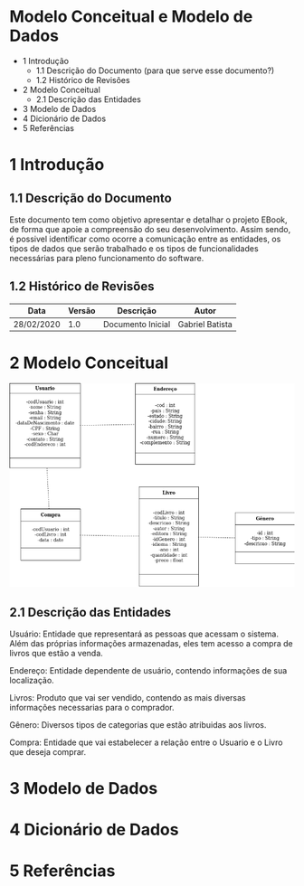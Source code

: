 # Modelo Conceitual e Modelo de Dados  
  
- 1 Introdução
  * 1.1 Descrição do Documento (para que serve esse documento?)
  * 1.2 Histórico de Revisões
- 2 Modelo Conceitual
  * 2.1 Descrição das Entidades
- 3 Modelo de Dados
- 4 Dicionário de Dados
- 5 Referências
  
# 1 Introdução
 
## 1.1 Descrição do Documento

   Este documento tem como objetivo apresentar e detalhar o projeto EBook, de forma que apoie a compreensão do seu desenvolvimento. Assim sendo, é possivel identificar como ocorre a comunicação entre as entidades, os tipos de dados que serão trabalhado e os tipos de funcionalidades necessárias para pleno funcionamento do software.
  
## 1.2 Histórico de Revisões

| Data       | Versão | Descrição         | Autor           |
|------------|--------|-------------------|-----------------|
| 28/02/2020 | 1.0    | Documento Inicial | Gabriel Batista |
  
# 2 Modelo Conceitual  

![imagem](https://github.com/GabrielBFelix/EBook/blob/master/docs/ModeloConceitual.png)
  
## 2.1 Descrição das Entidades

  Usuário: Entidade que representará as pessoas que acessam o sistema. Além das próprias informações armazenadas, eles tem acesso a compra de livros que estão a venda.
  
  Endereço: Entidade dependente de usuário, contendo informações de sua localização.
  
  Livros: Produto que vai ser vendido, contendo as mais diversas informações necessarias para o comprador.
  
  Gênero: Diversos tipos de categorias que estão atribuidas aos livros.
  
  Compra: Entidade que vai estabelecer a relação entre o Usuario e o Livro que deseja comprar.
  
# 3 Modelo de Dados  
  
# 4 Dicionário de Dados  
  
# 5 Referências  
